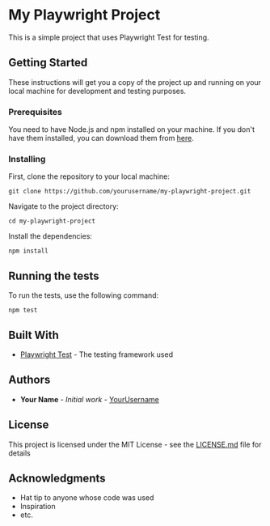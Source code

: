 # My Playwright Project

This is a simple project that uses Playwright Test for testing.

## Getting Started

These instructions will get you a copy of the project up and running on your local machine for development and testing purposes.

### Prerequisites

You need to have Node.js and npm installed on your machine. If you don't have them installed, you can download them from [here](https://nodejs.org/en/download/).

### Installing

First, clone the repository to your local machine:

```
git clone https://github.com/yourusername/my-playwright-project.git
```

Navigate to the project directory:

```
cd my-playwright-project
```

Install the dependencies:

```
npm install
```

## Running the tests

To run the tests, use the following command:

```
npm test
```

## Built With

* [Playwright Test](https://playwright.dev/) - The testing framework used

## Authors

* **Your Name** - *Initial work* - [YourUsername](https://github.com/yourusername)

## License

This project is licensed under the MIT License - see the [LICENSE.md](LICENSE.md) file for details

## Acknowledgments

* Hat tip to anyone whose code was used
* Inspiration
* etc.